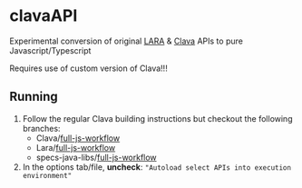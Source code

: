 # clavaAPI

Experimental conversion of original [LARA](https://github.com/specs-feup/lara-framework/) & [Clava](https://github.com/specs-feup/clava/) APIs to pure Javascript/Typescript

Requires use of custom version of Clava!!!

## Running

1. Follow the regular Clava building instructions but checkout the following branches:
    - Clava/[full-js-workflow](https://github.com/specs-feup/clava/tree/full-js-workflow)
    - Lara/[full-js-workflow](https://github.com/specs-feup/lara-framework/tree/full-js-workflow)
    - specs-java-libs/[full-js-workflow](https://github.com/specs-feup/specs-java-libs/tree/full-js-workflow)
2. In the options tab/file, **uncheck**: `"Autoload select APIs into execution environment"`
